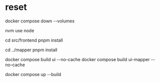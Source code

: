 # reset
docker compose down --volumes

nvm use node

cd src/frontend
pnpm install

cd ../mapper
pnpm install

docker compose build ui --no-cache
docker compose build ui-mapper --no-cache

docker compose up --build
